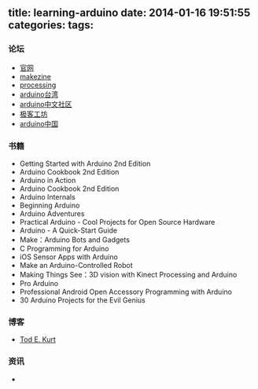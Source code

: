 title: learning-arduino
date: 2014-01-16 19:51:55
categories: 
tags: 
---


>

<!-- more -->




### 论坛
- [官网](http://www.arduino.cc)
- [makezine](http://www.makezine.com)
- [processing](http://www.processing.org)
- [arduino台湾](http://www.arduino.tw/)
- [arduino中文社区](http://www.arduino.cn/forum.php)
- [极客工坊](http://www.geek-workshop.com/forum.php)
- [arduino中国](http://www.arduino123.com/)


### 书籍
- Getting Started with Arduino 2nd Edition
- Arduino Cookbook 2nd Edition
- Arduino in Action
- Arduino Cookbook 2nd Edition
- Arduino Internals
- Beginning Arduino
- Arduino Adventures
- Practical Arduino - Cool Projects for Open Source Hardware
- Arduino - A Quick-Start Guide
- Make：Arduino Bots and Gadgets
- C Programming for Arduino
- iOS Sensor Apps with Arduino
- Make an Arduino-Controlled Robot
- Making Things See：3D vision with Kinect Processing and Arduino
- Pro Arduino
- Professional Android Open Accessory Programming with Arduino
- 30 Arduino Projects for the Evil Genius

### 博客
- [Tod E. Kurt](http://todbot.com)



### 资讯
- 